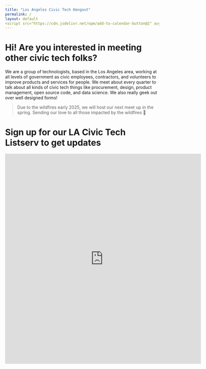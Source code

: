 ```yaml
---
title: "Los Angeles Civic Tech Hangout"
permalink: /
layout: default
<script src="https://cdn.jsdelivr.net/npm/add-to-calendar-button@2" async defer></script>
---
```


# Hi! Are you interested in meeting other civic tech folks?

We are a group of technologists, based in the Los Angeles area, working at all levels of government as civic employees, contractors, and volunteers to improve products and services for people. We meet about every quarter to talk about all kinds of civic tech things like procurement, design, product management, open source code, and data science. We also really geek out over well designed forms! 

> Due to the wildfires early 2025, we will host our next meet up in the spring. Sending our love to all those impacted by the wildfires :blue_heart:

<add-to-calendar-button
  name="LA Civic Tech Hang"
  description="A nice description does not hurt"
  startDate="2025-05-03"
  endDate="2025-05-03"
  startTime="12:00"
  endTime="15:00"
  location="Jackson Market"
  options="['Apple','Google','iCal','Microsoft365','Outlook.com','Yahoo']"
  timeZone="America/Los_Angeles"
  trigger="click"
  inline
  listStyle="modal"
  iCalFileName="Reminder-Event"
/>

# Sign up for our LA Civic Tech Listserv to get updates

<iframe src="https://docs.google.com/forms/d/e/1FAIpQLSfO1nXyQ4aHt4MMRpTTHI2bfv2KifDTFNzfYEz7_-FAC_wUhg/viewform?embedded=true" width="640" height="684" frameborder="0" marginheight="0" marginwidth="0">Loading…</iframe>



